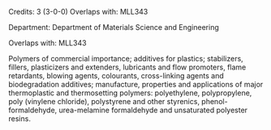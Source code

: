 Credits: 3 (3-0-0) Overlaps with: MLL343

Department: Department of Materials Science and Engineering

Overlaps with: MLL343

Polymers of commercial importance; additives for plastics; stabilizers, fillers, plasticizers and extenders, lubricants and flow promoters, flame retardants, blowing agents, colourants, cross-linking agents and biodegradation additives; manufacture, properties and applications of major thermoplastic and thermosetting polymers: polyethylene, polypropylene, poly (vinylene chloride), polystyrene and other styrenics, phenol-formaldehyde, urea-melamine formaldehyde and unsaturated polyester resins.